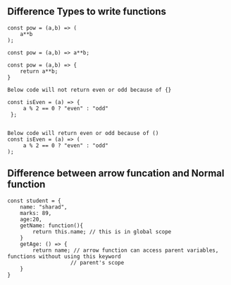 

## Difference Types to write functions 

```
const pow = (a,b) => (
    a**b
);

const pow = (a,b) => a**b;

const pow = (a,b) => {
    return a**b;
}
```
```
Below code will not return even or odd because of {}

const isEven = (a) => {
     a % 2 == 0 ? "even" : "odd"
 };


Below code will return even or odd because of ()
const isEven = (a) => (
     a % 2 == 0 ? "even" : "odd"
);
```

## Difference between arrow funcation and Normal function

```
const student = {
    name: "sharad",
    marks: 89,
    age:20,
    getName: function(){
        return this.name; // this is in global scope
    }
    getAge: () => {
        return name; // arrow function can access parent variables, functions without using this keyword
                    // parent's scope
    }
}

```